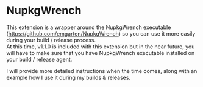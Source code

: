 # NupkgWrench
This extension is a wrapper around the NupkgWrench executable (https://github.com/emgarten/NupkgWrench) so you can use it more easily during your build / release process.  
At this time, v1.1.0 is included with this extension but in the near future, you will have to make sure that you have NupkgWrench executable installed on your build / release agent.

I will provide more detailed instructions when the time comes, along with an example how I use it during my builds & releases.